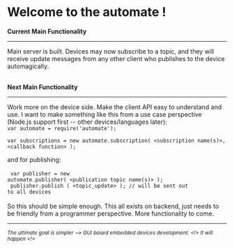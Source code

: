 <h1>Welcome to the automate !</h1>

<b>Current Main Functionality </b> <hr> 

Main server is built.  Devices may now subscribe to a topic, and they will receive update messages from any other client who publishes to the device automagically. 

<br>
<b>Next Main Functionality </b> <hr> 
Work more on the device side.  Make the client API easy to understand and use.  I want to make something like this from a use case perspective (Node.js support first -- other devices/languages later): 

<code>
var automate = require('automate'); </code> <br> <code>
var subscriptions = new automate.subscription( &lt;subscription name(s)&gt;, &lt;callback function&gt; ); 
</code>

and for publishing: 
<br>
<br>
<code>
var publisher = new automate.publisher( &lt;publication topic name(s)&gt; );
</code> <br>
<code>
publisher.publish ( &lt;topic_update&gt; );  // will be sent out to all devices
</code>
<br> <br>
So this should be simple enough. This all exists on backend, just needs to be friendly from a programmer perspective. More functionality to come.
<br> <hr>
<small><i>The ultimate goal is simpler --> GUI based embedded devices development. <!> It will happen <!> </i></small>
